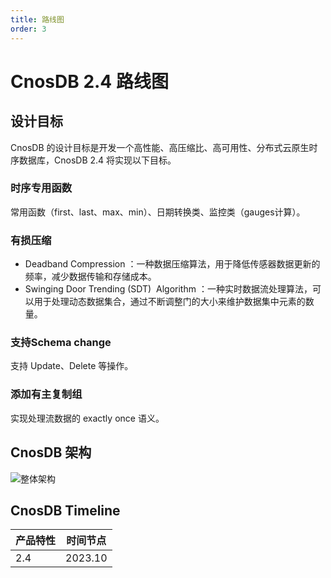 ```yaml
---
title: 路线图
order: 3
---
```


# CnosDB 2.4 路线图

## 设计目标

CnosDB 的设计目标是开发一个高性能、高压缩比、高可用性、分布式云原生时序数据库，CnosDB 2.4 将实现以下目标。

### 时序专用函数
常用函数（first、last、max、min）、日期转换类、监控类（gauges计算）。
### 有损压缩
- Deadband Compression ：一种数据压缩算法，用于降低传感器数据更新的频率，减少数据传输和存储成本。
- Swinging Door Trending (SDT)  Algorithm ：一种实时数据流处理算法，可以用于处理动态数据集合，通过不断调整门的大小来维护数据集中元素的数量。
### 支持Schema change 
支持 Update、Delete 等操作。
### 添加有主复制组 
实现处理流数据的 exactly once 语义。



## CnosDB 架构

![整体架构](/_static/img/arch.jpg)

## CnosDB Timeline

| 产品特性              | 时间节点  |
|----------------------| ----    |
| 2.4                  | 2023.10 |
